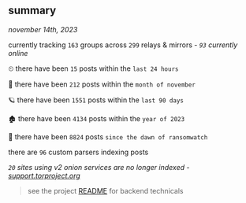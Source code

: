 
## summary
_november 14th, 2023_

currently tracking `163` groups across `299` relays & mirrors - _`93` currently online_

⏲ there have been `15` posts within the `last 24 hours`

🦈 there have been `212` posts within the `month of november`

🪐 there have been `1551` posts within the `last 90 days`

🏚 there have been `4134` posts within the `year of 2023`

🦕 there have been `8824` posts `since the dawn of ransomwatch`

there are `96` custom parsers indexing posts

_`20` sites using v2 onion services are no longer indexed - [support.torproject.org](https://support.torproject.org/onionservices/v2-deprecation/)_

> see the project [README](https://github.com/joshhighet/ransomwatch#ransomwatch--) for backend technicals
